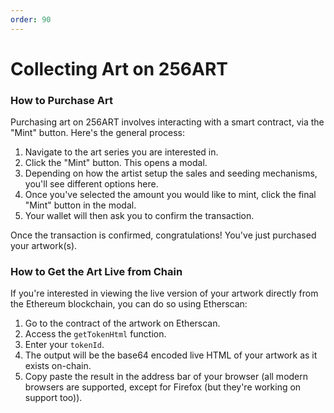 ```yaml
---
order: 90
---
```


# Collecting Art on 256ART

### How to Purchase Art

Purchasing art on 256ART involves interacting with a smart contract, via the "Mint" button. Here's the general process:

1. Navigate to the art series you are interested in.
2. Click the "Mint" button. This opens a modal.
3. Depending on how the artist setup the sales and seeding mechanisms, you'll see different options here.
4. Once you've selected the amount you would like to mint, click the final "Mint" button in the modal.
5. Your wallet will then ask you to confirm the transaction.

Once the transaction is confirmed, congratulations! You've just purchased your artwork(s).

### How to Get the Art Live from Chain

If you're interested in viewing the live version of your artwork directly from the Ethereum blockchain, you can do so using Etherscan:

1. Go to the contract of the artwork on Etherscan.
2. Access the `getTokenHtml` function.
3. Enter your `tokenId`.
4. The output will be the base64 encoded live HTML of your artwork as it exists on-chain.
5. Copy paste the result in the address bar of your browser (all modern browsers are supported, except for Firefox (but they're working on support too)).
